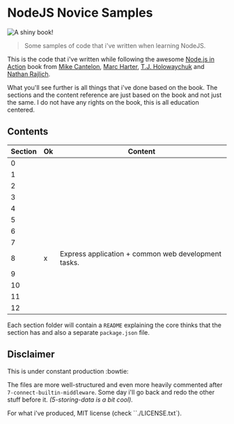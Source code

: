 # NodeJS Novice Samples

![A shiny book!](http://i.imgur.com/9hNJXAC.png)

> Some samples of code that i've written when learning NodeJS.

This is the code that i've written while following the awesome [Node.js in Action](http://www.manning.com/cantelon/) book from [Mike Cantelon](https://github.com/mcantelon), [Marc Harter](https://github.com/wavded), [T.J. Holowaychuk](github.com/visionmedia) and [Nathan Rajlich](https://github.com/TooTallNate).

What you'll see further is all things that i've done based on the book. The sections and the content reference are just based on the book and not just the same. I do not have any rights on the book, this is all education centered.


## Contents

| Section |  Ok |                       Content                       |
| ------- | --- | --------------------------------------------------- |
|       0 |     |                                                     |
|       1 |     |                                                     |
|       2 |     |                                                     |
|       3 |     |                                                     |
|       4 |     |                                                     |
|       5 |     |                                                     |
|       6 |     |                                                     |
|       7 |     |                                                     |
|       8 | x   | Express application + common web development tasks. |
|       9 |     |                                                     |
|      10 |     |                                                     |
|      11 |     |                                                     |
|      12 |     |                                                     |


Each section folder will contain a `README` explaining the core thinks that the section has and also a separate `package.json` file.


## Disclaimer

This is under constant production :bowtie:


The files are more well-structured and even more heavily commented after `7-connect-builtin-middleware`. Some day i'll go back and redo the other stuff before it. *(5-storing-data is a bit cool).*


For what i've produced, MIT license (check ``./LICENSE.txt`).
